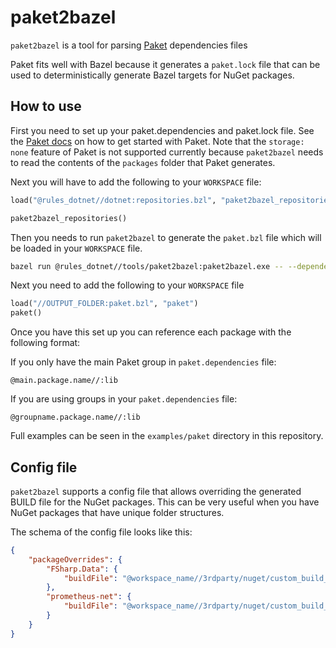 # paket2bazel

`paket2bazel` is a tool for parsing [Paket](https://fsprojects.github.io/Paket/) dependencies files

Paket fits well with Bazel because it generates a `paket.lock` file that can be used
to deterministically generate Bazel targets for NuGet packages.

## How to use
First you need to set up your paket.dependencies and paket.lock file. See the [Paket docs](https://fsprojects.github.io/Paket/) on how to get started with Paket.
Note that the `storage: none` feature of Paket is not supported currently because `paket2bazel` needs to read the contents of the `packages` folder that Paket generates.

Next you will have to add the following to your `WORKSPACE` file:
```python
load("@rules_dotnet//dotnet:repositories.bzl", "paket2bazel_repositories")

paket2bazel_repositories()
```

Then you needs to run `paket2bazel` to generate the `paket.bzl` file which will be
loaded in your `WORKSPACE` file.

```sh
bazel run @rules_dotnet//tools/paket2bazel:paket2bazel.exe -- --dependencies-file $(pwd)/paket.dependencies  --output-folder $(pwd)/deps --config $(pwd)/paket2bazel.config.json
```
Next you need to add the following to your `WORKSPACE` file

```python
load("//OUTPUT_FOLDER:paket.bzl", "paket")
paket()
```

Once you have this set up you can reference each package with the following format:

If you only have the main Paket group in `paket.dependencies` file:
```
@main.package.name//:lib
```

If you are using groups in your `paket.dependencies` file:
```
@groupname.package.name//:lib
```

Full examples can be seen in the `examples/paket` directory in this repository.

## Config file
`paket2bazel` supports a config file that allows overriding the generated BUILD file
for the NuGet packages. This can be very useful when you have NuGet packages that have
unique folder structures.

The schema of the config file looks like this:
```json
{
    "packageOverrides": {
        "FSharp.Data": {
            "buildFile": "@workspace_name//3rdparty/nuget/custom_build_files:fsharp.data.BUILD"
        },
        "prometheus-net": {
            "buildFile": "@workspace_name//3rdparty/nuget/custom_build_files:prometheus-net.BUILD"
        }
    }
}
```
